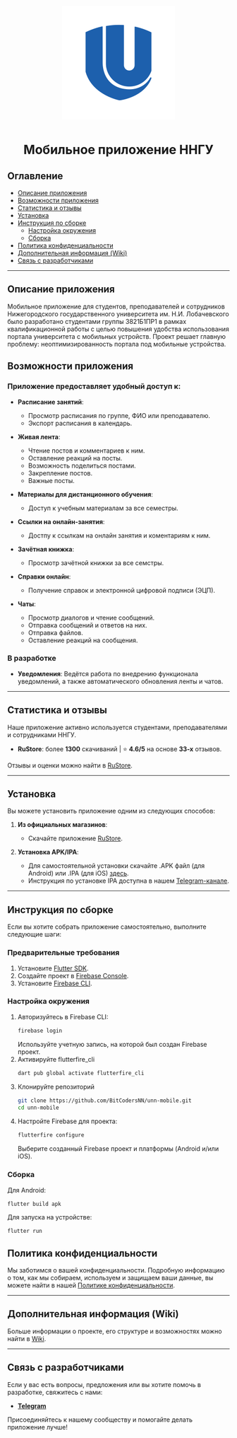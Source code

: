<div align="center">
<img src="https://github.com/BitCodersNN/unn-mobile/blob/develop/assets/images/icon.png" width="256" hspace="10" vspace="10">
<h1>Мобильное приложение ННГУ</h1>
</div>

## Оглавление

- [Описание приложения](#описание-приложения)
- [Возможности приложения](#возможности-приложения)
- [Статистика и отзывы](#cтатистика-и-отзывы)
- [Установка](#установка)
- [Инструкция по сборке](#инструкция-по-сборке)
  - [Настройка окружения](#настройка-окружения)
  - [Сборка](#сборка)
- [Политика конфиденциальности](#политика-конфиденциальности)
- [Дополнительная информация (Wiki)](#дополнительная-информация-wiki)
- [Связь с разработчиками](#связь-с-разработчиками)
---

## Описание приложения

Мобильное приложение для студентов, преподавателей и сотрудников Нижегородского государственного университета им. Н.И. Лобачевского было разработано студентами группы 3821Б1ПР1 в рамках квалификационной работы с целью повышения удобства использования портала университета с мобильных устройств. Проект решает главную проблему: неоптимизированность портала под мобильные устройства.


## Возможности приложения

### Приложение предоставляет удобный доступ к:

- **Расписание занятий**:
  - Просмотр расписания по группе, ФИО или преподавателю.
  - Экспорт расписания в календарь.

- **Живая лента**:
  - Чтение постов и комментариев к ним.
  - Оставление реакций на посты.
  - Возможность поделиться постами.
  - Закрепление постов.
  - Важные посты.

- **Материалы для дистанционного обучения**:
  - Доступ к учебным материалам за все семестры.

- **Ссылки на онлайн-занятия**:
  - Достпу к ссылкам на онлайн занятия и коментариям к ним.

- **Зачётная книжка**:
  - Просмотр зачётной книжки за все семстры.

- **Справки онлайн**:
  - Получение справок и электронной цифровой подписи (ЭЦП).

- **Чаты**:
  - Просмотр диалогов и чтение сообщений.
  - Отправка сообщений и ответов на них.
  - Отправка файлов.
  - Оставление реакций на сообщения.

### В разработке

- **Уведомления**: Ведётся работа по внедрению функционала уведомлений, а также автоматического обновления ленты и чатов.

---

## Статистика и отзывы

Наше приложение активно используется студентами, преподавателями и сотрудниками ННГУ.

- **RuStore**: более **1300** скачиваний | ⭐ **4.6/5** на основе **33-х** отзывов.

Отзывы и оценки можно найти в [RuStore](https://www.rustore.ru/catalog/app/ru.unn.unn_mobile).

---

## Установка

Вы можете установить приложение одним из следующих способов:

1. **Из официальных магазинов**:
   - Скачайте приложение [RuStore](https://www.rustore.ru/catalog/app/ru.unn.unn_mobile).

2. **Установка APK/IPA**:
   - Для самостоятельной установки скачайте .APK файл (для Android) или .IPA (для iOS) [здесь](https://github.com/BitCodersNN/unn-mobile/releases).
   - Инструкция по установке IPA доступна в нашем [Telegram-канале](https://t.me/unn_mobile/25).

---

## Инструкция по сборке

Если вы хотите собрать приложение самостоятельно, выполните следующие шаги:

### Предварительные требования

1. Установите [Flutter SDK](https://docs.flutter.dev/get-started/install).
2. Создайте проект в [Firebase Console](https://console.firebase.google.com/).
3. Установите [Firebase CLI](https://firebase.google.com/docs/cli#setup_update_cli).

### Настройка окружения

1. Авторизуйтесь в Firebase CLI:
   ```bash
   firebase login
   ```
   Используйте учетную запись, на которой был создан Firebase проект.
2. Активируйте flutterfire_cli
   ```bash
   dart pub global activate flutterfire_cli
   ```
3. Клонируйте репозиторий
   ```bash
   git clone https://github.com/BitCodersNN/unn-mobile.git
   cd unn-mobile
   ```
4. Настройте Firebase для проекта:
   ```bash
   flutterfire configure
   ```
   Выберите созданный Firebase проект и платформы (Android и/или iOS).
 
### Сборка
Для Android:
```bash
flutter build apk
```
Для запуска на устройстве:
```bash
flutter run
```

## Политика конфиденциальности

Мы заботимся о вашей конфиденциальности. Подробную информацию о том, как мы собираем, используем и защищаем ваши данные, вы можете найти в нашей [Политике конфиденциальности](https://github.com/BitCodersNN/unn-mobile/wiki/Privacy-Policy).

---

## Дополнительная информация (Wiki)

Больше информации о проекте, его структуре и возможностях можно найти в [Wiki](https://github.com/BitCodersNN/unn-mobile/wiki).

---

## Связь с разработчиками

Если у вас есть вопросы, предложения или вы хотите помочь в разработке, свяжитесь с нами:

- [**Telegram**](https://t.me/unn_mobile)

Присоединяйтесь к нашему сообществу и помогайте делать приложение лучше!
